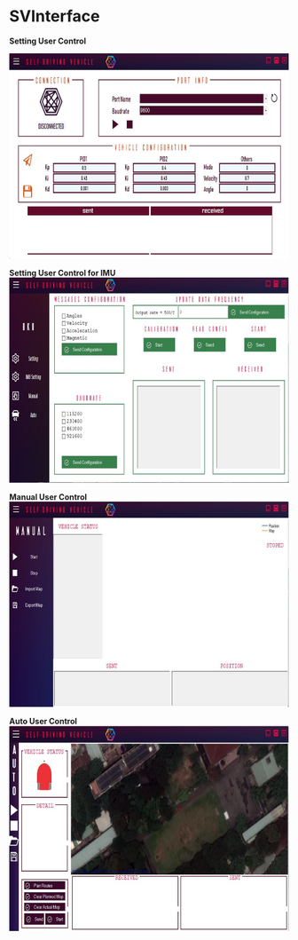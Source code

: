 # SVInterface
**Setting User Control**

<img src="Images/SettingUC.JPG" width="700" height="370">


**Setting User Control for IMU**
<img src="Images/SettingIMUUC.JPG" width="700" height="370">

**Manual User Control**
<img src="Images/ManualUC.JPG" width="700" height="370">

**Auto User Control**
<img src="Images/AutoUC.JPG" width="700" height="370">
